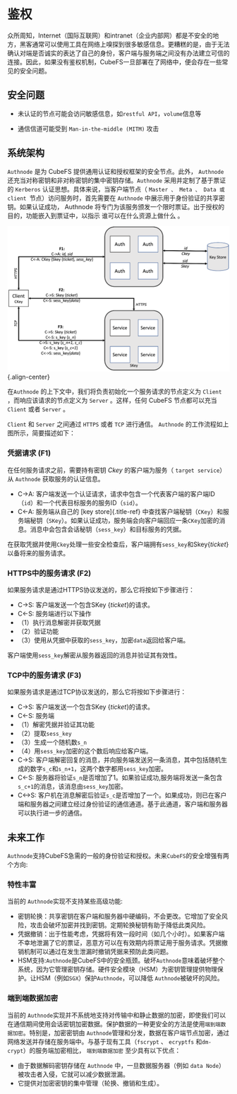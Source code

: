 # 鉴权

众所周知，Internet（国际互联网）和intranet（企业内部网）都是不安全的地方，黑客通常可以使用工具在网络上嗅探到很多敏感信息。更糟糕的是，由于无法确认对端是否诚实的表达了自己的身份，客户端与服务端之间没有办法建立可信的连接。因此，如果没有鉴权机制，CubeFS一旦部署在了网络中，便会存在一些常见的安全问题。

## 安全问题

- 未认证的节点可能会访问敏感信息，如`restful API`，`volume`信息等

- 通信信道可能受到 `Man-in-the-middle (MITM)` 攻击

## 系统架构

`Authnode` 是为 CubeFS 提供通用认证和授权框架的安全节点。此外， `Authnode` 还充当对称密钥和非对称密钥的集中密钥存储。`Authnode` 采用并定制了基于票证的 `Kerberos` 认证思想。具体来说，当客户端节点（ `Master 、 Meta 、 Data 或 client `节点）访问服务时，首先需要在 `Authnode` 中展示用于身份验证的共享密钥。如果认证成功， Authnode 将专门为该服务颁发一个限时票证。出于授权的目的，功能嵌入到票证中，以指示 谁可以在什么资源上做什么 。

![Architecture](./pic/authflow.png){.align-center}

在`Authnode` 的上下文中，我们将负责初始化一个服务请求的节点定义为 `Client` ，而响应该请求的节点定义为 `Server` 。这样，任何 CubeFS 节点都可以充当 `Client` 或者 `Server` 。

`Client` 和 `Server` 之间通过 `HTTPS` 或者 `TCP` 进行通信。 `Authnode` 的工作流程如上图所示，简要描述如下：

### 凭据请求 (F1)

在任何服务请求之前，需要持有密钥 *Ckey* 的客户端为服务（ `target
service`）从 `Authnode` 获取服务的认证信息。

-   C-\>A:
    客户端发送一个认证请求，请求中包含一个代表客户端的客户端ID（`id`）和一个代表目标服务的服务ID（`sid`）。
-   C\<-A: 服务端从自己的 [key store]{.title-ref}
    中查找客户端秘钥（`CKey`）和服务端秘钥（`SKey`）。如果认证成功，服务端会向客户端回应一条`CKey`加密的消息。消息中会包含会话秘钥（`sess_key`）和目标服务的凭据。

在获取凭据并使用`Ckey`处理一些安全检查后，客户端拥有`sess_key`和Skey{*ticket*}以备将来的服务请求。

### HTTPS中的服务请求 (F2)

如果服务请求是通过HTTPS协议发送的，那么它将按如下步骤进行：

-   C-\>S: 客户端发送一个包含SKey {*ticket*}的请求。
-   C\<-S:
    服务端进行以下操作
   - （1）执行消息解密并获取凭据
   - （2）验证功能
   - （3）使用从凭据中获取的`sess_key`，加密`data`返回给客户端。

客户端使用`sess_key`解密从服务器返回的消息并验证其有效性。

### TCP中的服务请求 (F3)

如果服务请求是通过TCP协议发送的，那么它将按如下步骤进行：

-   C-\>S: 客户端发送一个包含SKey {*ticket*}的请求。
-   C\<-S: 服务端
   - （1）解密凭据并验证其功能
   - （2）提取`sess_key`
   - （3）生成一个随机数`s_n`
   - （4）用`sess_key`加密的这个数后响应给客户端。
-   C-\>S:
    客户端解密回复的消息，并向服务端发送另一条消息，其中包括随机生成的数字`s_c`和`s_n+1`，这两个数字都用`sess_key`加密。
-   C\<-S:
    服务器将验证`s_n`是否增加了1。如果验证成功,服务端将发送一条包含`s_c+1`的消息，该消息由`sess_key`加密。
-   C\<-\>S:
    客户机在消息解密后验证`s_c`是否增加了一个。如果成功，则已在客户端和服务器之间建立经过身份验证的通信通道。基于此通道，客户端和服务器可以执行进一步的通信。

## 未来工作

`Authnode`支持CubeFS急需的一般的身份验证和授权。未来`CubeFS`的安全增强有两个方向:

### 特性丰富

当前的 `Authnode`实现不支持某些高级功能:

-   密钥轮换：共享密钥在客户端和服务器中硬编码，不会更改。它增加了安全风险，攻击会破坏加密并找到密钥。定期轮换秘钥有助于降低此类风险。
-   凭据撤销：出于性能考虑，凭据将有效一段时间（如几个小时）。如果客户端不幸地泄漏了它的票证，恶意方可以在有效期内将票证用于服务请求。凭据撤销机制可以通过在发生泄漏时撤销凭据来预防此类问题。
-   HSM支持:`Authnode`是CubeFS中的安全瓶颈。破坏`Authnode`意味着破坏整个系统，因为它管理密钥存储。硬件安全模块（HSM）为密钥管理提供物理保护。让HSM（例如`SGX`）保护`Authnode`，可以降低 `Authnode`被破坏的风险。

### 端到端数据加密

当前的 `Authnode`实现并不系统地支持对传输中和静止数据的加密，即使我们可以在通信期间使用会话密钥加密数据。保护数据的一种更安全的方法是使用`端到端数据加密`。特别是，加密密钥由 `Authnode`管理和分发，数据在客户端节点加密，通过网络发送并存储在服务端中。与基于现有工具（`fscrypt` 、 `ecryptfs` 和`dm-crypt`）的服务端加密相比， `端到端数据加密` 至少具有以下优点：

- 由于数据解码密钥存储在 `Authnode` 中，一旦数据服务器（例如
  `data Node`）被攻击者入侵，它就可以减少数据泄漏。
- 它提供对加密密钥的集中管理（轮换、撤销和生成）。
